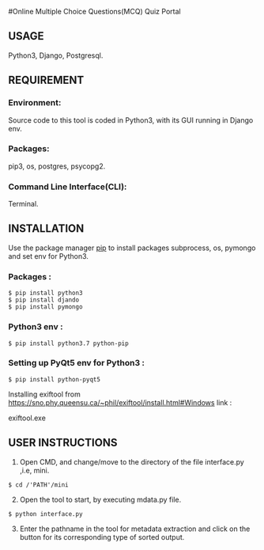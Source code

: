#Online Multiple Choice Questions(MCQ) Quiz Portal



## USAGE
   
   Python3, Django, Postgresql.
   
## REQUIREMENT
 
### Environment:
  
   Source code to this tool is coded in Python3, with its GUI running in Django env.
 
 
### Packages:

   pip3, os, postgres, psycopg2.


### Command Line Interface(CLI):
  
   Terminal.
 
 
## INSTALLATION 
 
   Use the package manager [pip](https://pip.pypa.io/en/stable/) to install packages subprocess, os, pymongo and set env for Python3.
 
### Packages :  

   	$ pip install python3
   	$ pip install djando
   	$ pip install pymongo

 
### Python3 env :

   	$ pip install python3.7 python-pip


### Setting up PyQt5 env for Python3 :

   	$ pip install python-pyqt5


   Installing exiftool from https://sno.phy.queensu.ca/~phil/exiftool/install.html#Windows link :
   
   exiftool.exe
 

## USER INSTRUCTIONS
 
   1. Open CMD, and change/move to the directory of the file interface.py ,i.e, mini.

   	$ cd /'PATH'/mini

 
   2. Open the tool to start, by executing mdata.py file.
 
   	$ python interface.py
 
   
   3. Enter the pathname in the tool for metadata extraction and click on the button for its corresponding type of sorted output.



